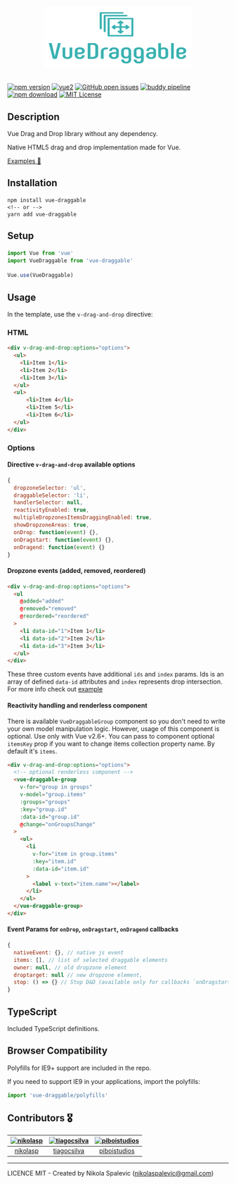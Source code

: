 # <p align="center"><img src="./vue-draggable.png" width="340" height="140"></p>

[![npm version](https://img.shields.io/npm/v/vue-draggable.svg?maxAge=2592000&v=2.0.2)](https://www.npmjs.com/package/vue-draggable)
[![vue2](https://img.shields.io/badge/vue-2.x-brightgreen.svg)](https://vuejs.org/)
[![GitHub open issues](https://img.shields.io/github/issues/Vivify-Ideas/vue-draggable.svg?maxAge=2592000&v=2.0.2)](https://github.com/Vivify-Ideas/vue-draggable/issues?q=is%3Aopen+is%3Aissue)
[![buddy pipeline](https://app.buddy.works/nikolaspalevic/vue-draggable/pipelines/pipeline/169364/badge.svg?token=c3d8c0680777ef9d392a29db49cc6e35ad9140a4a596410bfa65860e358bad5e "buddy pipeline")](https://app.buddy.works/nikolaspalevic/vue-draggable/pipelines/pipeline/169364)
[![npm download](https://img.shields.io/npm/dt/vue-draggable.svg?maxAge=2592000&v=2.0.2)](https://www.npmjs.com/package/vue-draggable)
[![MIT License](https://img.shields.io/github/license/Vivify-Ideas/vue-draggable.svg)](https://github.com/Vivify-Ideas/vue-draggable/blob/master/LICENSE)

## Description

Vue Drag and Drop library without any dependency.

Native HTML5 drag and drop implementation made for Vue.

[Examples 🎪](https://vivify-ideas.github.io/vue-draggable/example/)

## Installation

```
npm install vue-draggable
<!-- or -->
yarn add vue-draggable
```

## Setup

```javascript
import Vue from 'vue'
import VueDraggable from 'vue-draggable'

Vue.use(VueDraggable)
```

## Usage

In the template, use the `v-drag-and-drop` directive:

### HTML

```html
<div v-drag-and-drop:options="options">
  <ul>
    <li>Item 1</li>
    <li>Item 2</li>
    <li>Item 3</li>
  </ul>
  <ul>
      <li>Item 4</li>
      <li>Item 5</li>
      <li>Item 6</li>
  </ul>
</div>
```

### Options

#### Directive `v-drag-and-drop` available options

```javascript
{
  dropzoneSelector: 'ul',
  draggableSelector: 'li',
  handlerSelector: null,
  reactivityEnabled: true,
  multipleDropzonesItemsDraggingEnabled: true,
  showDropzoneAreas: true,
  onDrop: function(event) {},
  onDragstart: function(event) {},
  onDragend: function(event) {}
}
```

#### Dropzone events (added, removed, reordered)

```html
<div v-drag-and-drop:options="options">
  <ul
    @added="added"
    @removed="removed"
    @reordered="reordered"
  >
    <li data-id="1">Item 1</li>
    <li data-id="2">Item 2</li>
    <li data-id="3">Item 3</li>
  </ul>
</div>
```
These three custom events have additional `ids` and `index` params.
Ids is an array of defined `data-id` attributes and `index` represents
drop intersection. For more info check out [example](https://vivify-ideas.github.io/vue-draggable/example/#working-with-reactive-data)

#### Reactivity handling and renderless component

There is available `VueDraggableGroup` component so you don't need to write your own model
manipulation logic. However, usage of this component is optional. Use only with Vue v2.6+.
You can pass to component optional `itemsKey` prop if you want to change items collection 
property name. By default it's `items`.

```html
<div v-drag-and-drop:options="options">
  <!-- optional renderless component -->
  <vue-draggable-group
    v-for="group in groups"
    v-model="group.items"
    :groups="groups"
    :key="group.id"
    :data-id="group.id"
    @change="onGroupsChange"
  >
    <ul>
      <li
        v-for="item in group.items"
        :key="item.id"
        :data-id="item.id"
      >
        <label v-text="item.name"></label>
      </li>
    </ul>
  </vue-draggable-group>
</div>
```

#### Event Params for `onDrop`, `onDragstart`, `onDragend` callbacks

```javascript
{
  nativeEvent: {}, // native js event
  items: [], // list of selected draggable elements
  owner: null, // old dropzone element
  droptarget: null // new dropzone element,
  stop: () => {} // Stop D&D (available only for callbacks `onDragstart` and `onDragend`)
}
```

## TypeScript

Included TypeScript definitions.

## Browser Compatibility
Polyfills for IE9+ support are included in the repo.

If you need to support IE9 in your applications, import the polyfills:

```javascript
import 'vue-draggable/polyfills'
```

## Contributors 🎖

[<img alt="nikolasp" src="https://avatars2.githubusercontent.com/u/9221865?v=4&s=100&width=100">](https://github.com/nikolasp) |[<img alt="tiagocsilva" src="https://avatars3.githubusercontent.com/u/18669835?v=4&s=100&width=100">](https://github.com/tiagocsilva) |[<img alt="piboistudios" src="https://avatars3.githubusercontent.com/u/21025122?v=4&s=100&width=100">](https://github.com/piboistudios) |
:---:|:---:|:---:|
[nikolasp](https://github.com/nikolasp)|[tiagocsilva](https://github.com/tiagocsilva)|[piboistudios](https://github.com/piboistudios)|

---

LICENCE MIT - Created by Nikola Spalevic (nikolaspalevic@gmail.com)
